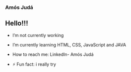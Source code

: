 ### Amós Judá

## Hello!!!

- I’m not currently working

- I’m currently learning HTML, CSS, JavaScript and JAVA

- How to reach me: LinkedIn- Amós Judá

- ⚡ Fun fact: i really try
